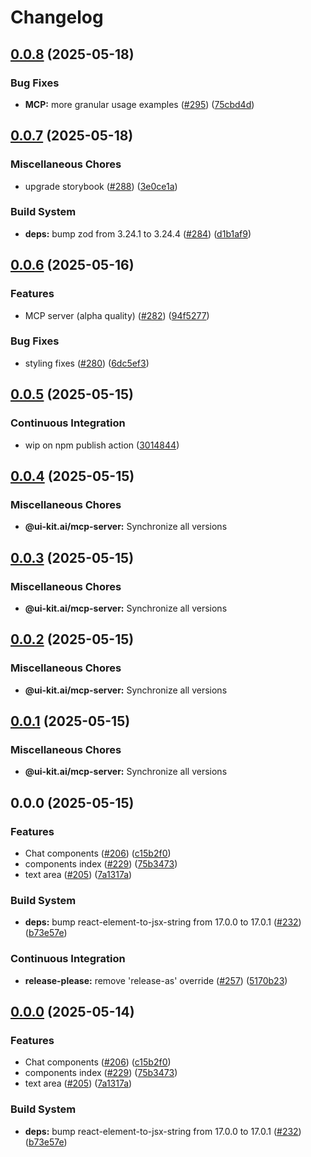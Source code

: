 # Changelog

## [0.0.8](https://github.com/alex-mcgovern/ui-kit.ai/compare/@ui-kit.ai/mcp-server@v0.0.7...@ui-kit.ai/mcp-server@v0.0.8) (2025-05-18)


### Bug Fixes

* **MCP:** more granular usage examples ([#295](https://github.com/alex-mcgovern/ui-kit.ai/issues/295)) ([75cbd4d](https://github.com/alex-mcgovern/ui-kit.ai/commit/75cbd4d7804ed51b96250d3fcf727bee85e012bc))

## [0.0.7](https://github.com/alex-mcgovern/ui-kit.ai/compare/@ui-kit.ai/mcp-server@v0.0.6...@ui-kit.ai/mcp-server@v0.0.7) (2025-05-18)


### Miscellaneous Chores

* upgrade storybook ([#288](https://github.com/alex-mcgovern/ui-kit.ai/issues/288)) ([3e0ce1a](https://github.com/alex-mcgovern/ui-kit.ai/commit/3e0ce1a6d07df3be037d7653df5955257b8d3b5d))


### Build System

* **deps:** bump zod from 3.24.1 to 3.24.4 ([#284](https://github.com/alex-mcgovern/ui-kit.ai/issues/284)) ([d1b1af9](https://github.com/alex-mcgovern/ui-kit.ai/commit/d1b1af9c52ed153e939d6531c5c43e9594dbb73d))

## [0.0.6](https://github.com/alex-mcgovern/ui-kit.ai/compare/@ui-kit.ai/mcp-server@v0.0.5...@ui-kit.ai/mcp-server@v0.0.6) (2025-05-16)


### Features

* MCP server (alpha quality) ([#282](https://github.com/alex-mcgovern/ui-kit.ai/issues/282)) ([94f5277](https://github.com/alex-mcgovern/ui-kit.ai/commit/94f527783562e26f8a0b6c2e502ea6755c104fc6))


### Bug Fixes

* styling fixes ([#280](https://github.com/alex-mcgovern/ui-kit.ai/issues/280)) ([6dc5ef3](https://github.com/alex-mcgovern/ui-kit.ai/commit/6dc5ef3a733a9a40e559d91626e285c43ee2c13c))

## [0.0.5](https://github.com/alex-mcgovern/ui-kit.ai/compare/@ui-kit.ai/mcp-server@v0.0.4...@ui-kit.ai/mcp-server@v0.0.5) (2025-05-15)


### Continuous Integration

* wip on npm publish action ([3014844](https://github.com/alex-mcgovern/ui-kit.ai/commit/301484489287eb14713b16a28fba686e5c5040eb))

## [0.0.4](https://github.com/alex-mcgovern/ui-kit.ai/compare/@ui-kit.ai/mcp-server@v0.0.3...@ui-kit.ai/mcp-server@v0.0.4) (2025-05-15)


### Miscellaneous Chores

* **@ui-kit.ai/mcp-server:** Synchronize all versions

## [0.0.3](https://github.com/alex-mcgovern/ui-kit.ai/compare/@ui-kit.ai/mcp-server@v0.0.2...@ui-kit.ai/mcp-server@v0.0.3) (2025-05-15)


### Miscellaneous Chores

* **@ui-kit.ai/mcp-server:** Synchronize all versions

## [0.0.2](https://github.com/alex-mcgovern/ui-kit.ai/compare/@ui-kit.ai/mcp-server@v0.0.1...@ui-kit.ai/mcp-server@v0.0.2) (2025-05-15)


### Miscellaneous Chores

* **@ui-kit.ai/mcp-server:** Synchronize all versions

## [0.0.1](https://github.com/alex-mcgovern/ui-kit.ai/compare/@ui-kit.ai/mcp-server@v0.0.0...@ui-kit.ai/mcp-server@v0.0.1) (2025-05-15)


### Miscellaneous Chores

* **@ui-kit.ai/mcp-server:** Synchronize all versions

## 0.0.0 (2025-05-15)


### Features

* Chat components ([#206](https://github.com/alex-mcgovern/ui-kit.ai/issues/206)) ([c15b2f0](https://github.com/alex-mcgovern/ui-kit.ai/commit/c15b2f0df4dbd0c4123a08504704804689511259))
* components index ([#229](https://github.com/alex-mcgovern/ui-kit.ai/issues/229)) ([75b3473](https://github.com/alex-mcgovern/ui-kit.ai/commit/75b3473f3639dffc0901eeb0735492abeb293161))
* text area ([#205](https://github.com/alex-mcgovern/ui-kit.ai/issues/205)) ([7a1317a](https://github.com/alex-mcgovern/ui-kit.ai/commit/7a1317a9b9a7b997e97ab59c60c16f78bedf9724))


### Build System

* **deps:** bump react-element-to-jsx-string from 17.0.0 to 17.0.1 ([#232](https://github.com/alex-mcgovern/ui-kit.ai/issues/232)) ([b73e57e](https://github.com/alex-mcgovern/ui-kit.ai/commit/b73e57e9984acd62ede4c13b69c51552f5e87155))


### Continuous Integration

* **release-please:** remove 'release-as' override ([#257](https://github.com/alex-mcgovern/ui-kit.ai/issues/257)) ([5170b23](https://github.com/alex-mcgovern/ui-kit.ai/commit/5170b236357566805253a8cfa35c5d57995e49a7))

## [0.0.0](https://github.com/alex-mcgovern/ui-kit.ai/compare/@ui-kit.ai/mcp-server-v0.0.0-alpha.3...@ui-kit.ai/mcp-server@v0.0.0) (2025-05-14)


### Features

* Chat components ([#206](https://github.com/alex-mcgovern/ui-kit.ai/issues/206)) ([c15b2f0](https://github.com/alex-mcgovern/ui-kit.ai/commit/c15b2f0df4dbd0c4123a08504704804689511259))
* components index ([#229](https://github.com/alex-mcgovern/ui-kit.ai/issues/229)) ([75b3473](https://github.com/alex-mcgovern/ui-kit.ai/commit/75b3473f3639dffc0901eeb0735492abeb293161))
* text area ([#205](https://github.com/alex-mcgovern/ui-kit.ai/issues/205)) ([7a1317a](https://github.com/alex-mcgovern/ui-kit.ai/commit/7a1317a9b9a7b997e97ab59c60c16f78bedf9724))


### Build System

* **deps:** bump react-element-to-jsx-string from 17.0.0 to 17.0.1 ([#232](https://github.com/alex-mcgovern/ui-kit.ai/issues/232)) ([b73e57e](https://github.com/alex-mcgovern/ui-kit.ai/commit/b73e57e9984acd62ede4c13b69c51552f5e87155))
